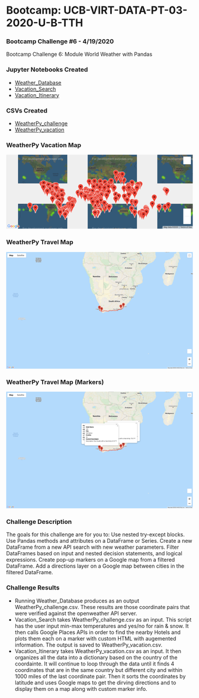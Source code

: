 # Bootcamp: UCB-VIRT-DATA-PT-03-2020-U-B-TTH
### Bootcamp Challenge #6 - 4/19/2020
Bootcamp Challenge 6: Module World Weather with Pandas

### Jupyter Notebooks Created
- [Weather_Database](Weather_Database.ipynb)
- [Vacation_Search](Vacation_Search.ipynb)
- [Vacation_Itinerary](Vacation_Itinerary.ipynb)

### CSVs Created
- [WeatherPy_challenge](analysis/WeatherPy_challenge.csv)
- [WeatherPy_vacation](analysis/WeatherPy_vacation.csv)

### WeatherPy Vacation Map
![WeatherPy_vacation_map](analysis/WeatherPy_vacation_map.png)
### WeatherPy Travel Map
![WeatherPy_travel_map](analysis/WeatherPy_travel_map.png)
### WeatherPy Travel Map (Markers)
![WeatherPy_travel_map_markers](analysis/WeatherPy_travel_map_markers.png)
<br/>
### Challenge Description
The goals for this challenge are for you to:
    Use nested try-except blocks.
    Use Pandas methods and attributes on a DataFrame or Series.
    Create a new DataFrame from a new API search with new weather parameters.
    Filter DataFrames based on input and nested decision statements, and logical expressions.
    Create pop-up markers on a Google map from a filtered DataFrame.
    Add a directions layer on a Google map between cities in the filtered DataFrame.

### Challenge Results
- Running Weather_Database produces as an output WeatherPy_challenge.csv. These results are those coordinate pairs that were verified against the openweather API server.
- Vacation_Search takes WeatherPy_challenge.csv as an input. This script has the user input min-max temperatures and yes/no for rain & snow. It then calls Google Places APIs in order to find the nearby Hotels and plots them each on a marker with custom HTML with augemented information. The output is saved to  WeatherPy_vacation.csv.
- Vacation_Itinerary takes WeatherPy_vacation.csv as an input. It then organizes all the data into a dictionary based on the country of the coordainte. It will continue to loop through the data until it finds 4 coordinates that are in the same country but different city and within 1000 miles of the last coordinate pair. Then it sorts the coordinates by latitude and uses Google maps to get the dirving directions and to display them on a map along with custom marker info.
